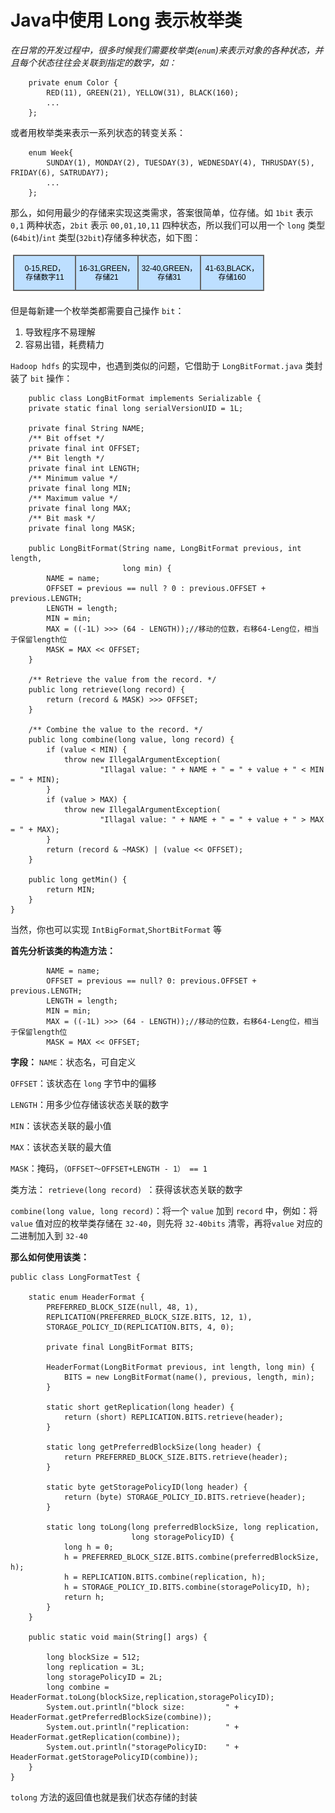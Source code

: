 # Java中使用 Long 表示枚举类
*在日常的开发过程中，很多时候我们需要枚举类(`enum`)来表示对象的各种状态，并且每个状态往往会关联到指定的数字，如：*
```
    private enum Color {
        RED(11), GREEN(21), YELLOW(31), BLACK(160);
		...
    };
```
或者用枚举类来表示一系列状态的转变关系：
```
    enum Week{
        SUNDAY(1), MONDAY(2), TUESDAY(3), WEDNESDAY(4), THRUSDAY(5), FRIDAY(6), SATRUDAY7);
		...
    };
```
那么，如何用最少的存储来实现这类需求，答案很简单，位存储。如 `1bit` 表示 `0,1` 两种状态，`2bit` 表示 `00,01,10,11` 四种状态，所以我们可以用一个 `long` 类型(`64bit`)/`int` 类型(`32bit`)存储多种状态，如下图：

![位存储示例][1] 

但是每新建一个枚举类都需要自己操作 `bit`：
1. 导致程序不易理解
2. 容易出错，耗费精力

`Hadoop hdfs` 的实现中，也遇到类似的问题，它借助于 `LongBitFormat.java` 类封装了 `bit` 操作：
```
    public class LongBitFormat implements Serializable {
    private static final long serialVersionUID = 1L;

    private final String NAME;
    /** Bit offset */
    private final int OFFSET;
    /** Bit length */
    private final int LENGTH;
    /** Minimum value */
    private final long MIN;
    /** Maximum value */
    private final long MAX;
    /** Bit mask */
    private final long MASK;

    public LongBitFormat(String name, LongBitFormat previous, int length,
                         long min) {
        NAME = name;
        OFFSET = previous == null ? 0 : previous.OFFSET + previous.LENGTH;
        LENGTH = length;
        MIN = min;
        MAX = ((-1L) >>> (64 - LENGTH));//移动的位数，右移64-Leng位，相当于保留length位
        MASK = MAX << OFFSET;
    }

    /** Retrieve the value from the record. */
    public long retrieve(long record) {
        return (record & MASK) >>> OFFSET;
    }

    /** Combine the value to the record. */
    public long combine(long value, long record) {
        if (value < MIN) {
            throw new IllegalArgumentException(
                    "Illagal value: " + NAME + " = " + value + " < MIN = " + MIN);
        }
        if (value > MAX) {
            throw new IllegalArgumentException(
                    "Illagal value: " + NAME + " = " + value + " > MAX = " + MAX);
        }
        return (record & ~MASK) | (value << OFFSET);
    }

    public long getMin() {
        return MIN;
    }
}
```
当然，你也可以实现 `IntBigFormat`,`ShortBitFormat` 等

**首先分析该类的构造方法：**
```
        NAME = name;
        OFFSET = previous == null? 0: previous.OFFSET + previous.LENGTH;
        LENGTH = length;
        MIN = min;
        MAX = ((-1L) >>> (64 - LENGTH));//移动的位数，右移64-Leng位，相当于保留length位
        MASK = MAX << OFFSET;
```
**字段：**
`NAME`：状态名，可自定义

`OFFSET`：该状态在 `long` 字节中的偏移

`LENGTH`：用多少位存储该状态关联的数字

`MIN`：该状态关联的最小值

`MAX`：该状态关联的最大值

`MASK`：掩码，`（OFFSET～OFFSET+LENGTH - 1） == 1`

类方法：
`retrieve(long record) `：获得该状态关联的数字

`combine(long value, long record)`：将一个 `value` 加到 `record` 中，例如：将 `value`  值对应的枚举类存储在 `32-40`，则先将 `32-40bits` 清零，再将`value` 对应的二进制加入到 `32-40`

**那么如何使用该类：**
```
public class LongFormatTest {

    static enum HeaderFormat {
        PREFERRED_BLOCK_SIZE(null, 48, 1),
        REPLICATION(PREFERRED_BLOCK_SIZE.BITS, 12, 1),
        STORAGE_POLICY_ID(REPLICATION.BITS, 4, 0);

        private final LongBitFormat BITS;

        HeaderFormat(LongBitFormat previous, int length, long min) {
            BITS = new LongBitFormat(name(), previous, length, min);
        }

        static short getReplication(long header) {
            return (short) REPLICATION.BITS.retrieve(header);
        }

        static long getPreferredBlockSize(long header) {
            return PREFERRED_BLOCK_SIZE.BITS.retrieve(header);
        }

        static byte getStoragePolicyID(long header) {
            return (byte) STORAGE_POLICY_ID.BITS.retrieve(header);
        }

        static long toLong(long preferredBlockSize, long replication,
                           long storagePolicyID) {
            long h = 0;
            h = PREFERRED_BLOCK_SIZE.BITS.combine(preferredBlockSize, h);
            h = REPLICATION.BITS.combine(replication, h);
            h = STORAGE_POLICY_ID.BITS.combine(storagePolicyID, h);
            return h;
        }
    }

    public static void main(String[] args) {

        long blockSize = 512;
        long replication = 3L;
        long storagePolicyID = 2L;
        long combine = HeaderFormat.toLong(blockSize,replication,storagePolicyID);
        System.out.println("block size:         " + HeaderFormat.getPreferredBlockSize(combine));
        System.out.println("replication:        " + HeaderFormat.getReplication(combine));
        System.out.println("storagePolicyID:    " + HeaderFormat.getStoragePolicyID(combine));
    }
}
```
`tolong` 方法的返回值也就是我们状态存储的封装

  [1]: ./images/untitled_page_1.png "位存储示例"